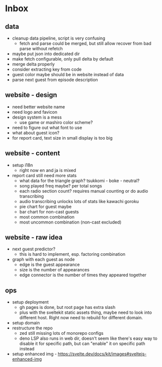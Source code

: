 # Inbox

## data

- cleanup data pipeline, script is very confusing
  - fetch and parse could be merged, but still allow recover from bad parse without refetch
- maybe put json into dedicated dir
- make fetch configurable, only pull delta by default
- merge delta properly
- consider extracting key from code
- guest color maybe should be in website instead of data
- parse next guest from episode description

## website - design

- need better website name
- need logo and favicon
- design system is a mess
  - use game or mashiro color scheme?
- need to figure out what font to use
- what about guest icon?
- for report card, text size in small display is too big


## website - content

- setup i18n
  - right now en and ja is mixed
- report card still need more stats
  - what data for the triangle graph? tsukkomi - boke - neutral?
  - song played freq maybe? per total songs
  - each radio section count? requires manual counting or do audio transcribing
  - audio transcribing unlocks lots of stats like kawachi goroku
  - pie chart for guest maybe
  - bar chart for non-cast guests
  - most common combination
  - most uncommon combination (non-cast excluded)

## website - raw idea

- next guest predictor?
  - this is hard to implement, esp. factoring combination
- graph with each guest as node
  - edge is the guest appearance
  - size is the number of appearances
  - edge connector is the number of times they appeared together


## ops

- setup deployment
  - gh pages is done, but root page has extra slash
  - plus with the sveltekit static assets thing,
    maybe need to look into different host.
    Right now need to rebuild for different domain.
- setup domain
- restructure the repo
  - zed still missing lots of monorepo configs
  - deno LSP also runs in web dir,
    doesn't seem like there's easy way to disable it for specific path,
    but can "enable" it on specific path instead
- setup enhanced img - https://svelte.dev/docs/kit/images#sveltejs-enhanced-img
